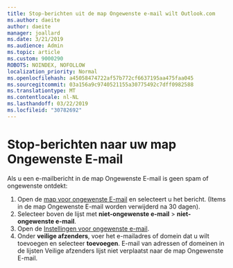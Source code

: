 ```yaml
---
title: Stop-berichten uit de map Ongewenste e-mail wilt Outlook.com
ms.author: daeite
author: daeite
manager: joallard
ms.date: 3/21/2019
ms.audience: Admin
ms.topic: article
ms.custom: 9000290
ROBOTS: NOINDEX, NOFOLLOW
localization_priority: Normal
ms.openlocfilehash: a45058474722af57b772cf6637195aa475faa045
ms.sourcegitcommit: 03a156a9c9740521155a30775492c7dff0982588
ms.translationtype: MT
ms.contentlocale: nl-NL
ms.lasthandoff: 03/22/2019
ms.locfileid: "30782692"
---
```

# <a name="stop-messages-going-to-your-junk-email-folder"></a>Stop-berichten naar uw map Ongewenste E-mail

Als u een e-mailbericht in de map Ongewenste E-mail is geen spam of ongewenste ontdekt:

1. Open de [map voor ongewenste E-mail](https://outlook.live.com/mail/junkemail) en selecteert u het bericht. (Items in de map Ongewenste E-mail worden verwijderd na 30 dagen).
1. Selecteer boven de lijst met **niet-ongewenste e-mail** > **niet-ongewenste e-mail**.
1. Open de [Instellingen voor ongewenste e-mail](https://go.microsoft.com/fwlink/?linkid=2035804).
1. Onder **veilige afzenders**, voer het e-mailadres of domein dat u wilt toevoegen en selecteer **toevoegen**. E-mail van adressen of domeinen in de lijsten Veilige afzenders lijst niet verplaatst naar de map Ongewenste E-mail.